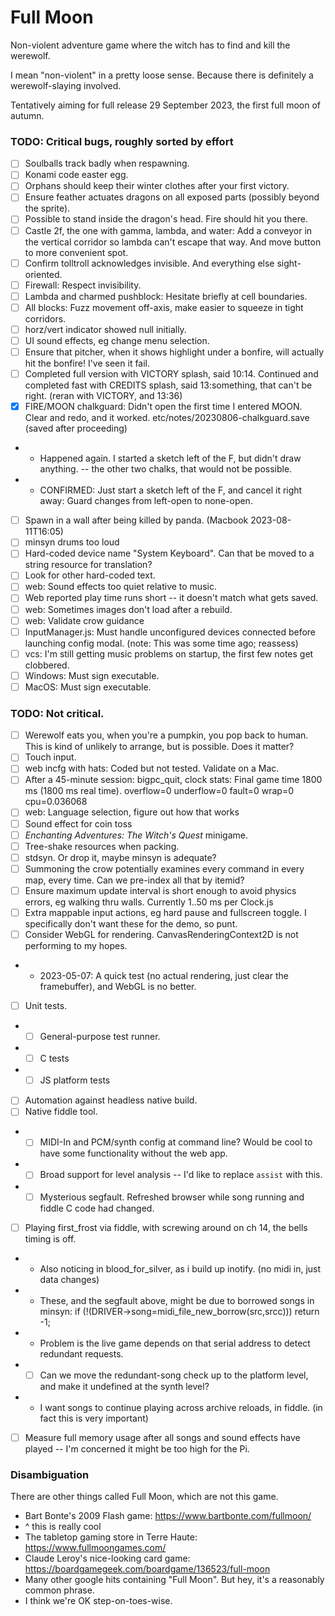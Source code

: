 # Full Moon

Non-violent adventure game where the witch has to find and kill the werewolf.

I mean "non-violent" in a pretty loose sense.
Because there is definitely a werewolf-slaying involved.

Tentatively aiming for full release 29 September 2023, the first full moon of autumn.

### TODO: Critical bugs, roughly sorted by effort

- [ ] Soulballs track badly when respawning.
- [ ] Konami code easter egg.
- [ ] Orphans should keep their winter clothes after your first victory.
- [ ] Ensure feather actuates dragons on all exposed parts (possibly beyond the sprite).
- [ ] Possible to stand inside the dragon's head. Fire should hit you there.
- [ ] Castle 2f, the one with gamma, lambda, and water: Add a conveyor in the vertical corridor so lambda can't escape that way. And move button to more convenient spot.
- [ ] Confirm tolltroll acknowledges invisible. And everything else sight-oriented.
- [ ] Firewall: Respect invisibility.
- [ ] Lambda and charmed pushblock: Hesitate briefly at cell boundaries.
- [ ] All blocks: Fuzz movement off-axis, make easier to squeeze in tight corridors.
- [ ] horz/vert indicator showed null initially.
- [ ] UI sound effects, eg change menu selection.
- [ ] Ensure that pitcher, when it shows highlight under a bonfire, will actually hit the bonfire! I've seen it fail.
- [ ] Completed full version with VICTORY splash, said 10:14. Continued and completed fast with CREDITS splash, said 13:something, that can't be right. (reran with VICTORY, and 13:36)
- [x] FIRE/MOON chalkguard: Didn't open the first time I entered MOON. Clear and redo, and it worked. etc/notes/20230806-chalkguard.save (saved after proceeding)
- - Happened again. I started a sketch left of the F, but didn't draw anything. -- the other two chalks, that would not be possible.
- - CONFIRMED: Just start a sketch left of the F, and cancel it right away: Guard changes from left-open to none-open.
- [ ] Spawn in a wall after being killed by panda. (Macbook 2023-08-11T16:05)
- [ ] minsyn drums too loud
- [ ] Hard-coded device name "System Keyboard". Can that be moved to a string resource for translation?
- [ ] Look for other hard-coded text.
- [ ] web: Sound effects too quiet relative to music.
- [ ] Web reported play time runs short -- it doesn't match what gets saved.
- [ ] web: Sometimes images don't load after a rebuild.
- [ ] web: Validate crow guidance
- [ ] InputManager.js: Must handle unconfigured devices connected before launching config modal. (note: This was some time ago; reassess)
- [ ] vcs: I'm still getting music problems on startup, the first few notes get clobbered.
- [ ] Windows: Must sign executable.
- [ ] MacOS: Must sign executable.

### TODO: Not critical.

- [ ] Werewolf eats you, when you're a pumpkin, you pop back to human. This is kind of unlikely to arrange, but is possible. Does it matter?
- [ ] Touch input.
- [ ] web incfg with hats: Coded but not tested. Validate on a Mac.
- [ ] After a 45-minute session: bigpc_quit, clock stats: Final game time 1800 ms (1800 ms real time). overflow=0 underflow=0 fault=0 wrap=0 cpu=0.036068
- [ ] web: Language selection, figure out how that works
- [ ] Sound effect for coin toss
- [ ] _Enchanting Adventures: The Witch's Quest_ minigame.
- [ ] Tree-shake resources when packing.
- [ ] stdsyn. Or drop it, maybe minsyn is adequate?
- [ ] Summoning the crow potentially examines every command in every map, every time. Can we pre-index all that by itemid?
- [ ] Ensure maximum update interval is short enough to avoid physics errors, eg walking thru walls. Currently 1..50 ms per Clock.js
- [ ] Extra mappable input actions, eg hard pause and fullscreen toggle. I specifically don't want these for the demo, so punt.
- [ ] Consider WebGL for rendering. CanvasRenderingContext2D is not performing to my hopes.
- - 2023-05-07: A quick test (no actual rendering, just clear the framebuffer), and WebGL is no better.
- [ ] Unit tests.
- - [ ] General-purpose test runner.
- - [ ] C tests
- - [ ] JS platform tests
- [ ] Automation against headless native build.
- [ ] Native fiddle tool.
- - [ ] MIDI-In and PCM/synth config at command line? Would be cool to have some functionality without the web app.
- - [ ] Broad support for level analysis -- I'd like to replace `assist` with this.
- - [ ] Mysterious segfault. Refreshed browser while song running and fiddle C code had changed.
- [ ] Playing first_frost via fiddle, with screwing around on ch 14, the bells timing is off.
- - Also noticing in blood_for_silver, as i build up inotify. (no midi in, just data changes)
- - These, and the segfault above, might be due to borrowed songs in minsyn:   if (!(DRIVER->song=midi_file_new_borrow(src,srcc))) return -1;
- - Problem is the live game depends on that serial address to detect redundant requests.
- - [ ] Can we move the redundant-song check up to the platform level, and make it undefined at the synth level?
- - I want songs to continue playing across archive reloads, in fiddle. (in fact this is very important)
- [ ] Measure full memory usage after all songs and sound effects have played -- I'm concerned it might be too high for the Pi.

### Disambiguation

There are other things called Full Moon, which are not this game.

- Bart Bonte's 2009 Flash game: https://www.bartbonte.com/fullmoon/
- ^ this is really cool
- The tabletop gaming store in Terre Haute: https://www.fullmoongames.com/
- Claude Leroy's nice-looking card game: https://boardgamegeek.com/boardgame/136523/full-moon
- Many other google hits containing "Full Moon". But hey, it's a reasonably common phrase.
- I think we're OK step-on-toes-wise.
